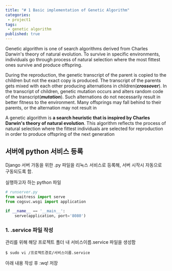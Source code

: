 ```yaml
---
title: "# 1 Basic implementation of Genetic Algorithm"
categories:
 - project1
tags:
 - genetic algorithm
published: true
---
```


Genetic algorithm is one of search algorithms derived from Charles Darwin's theory of natural evolution. To survive in specific environments, individuals go through process of natural selection where the most fittest ones survive and produce offspring.

During the reproduction, the genetic transcript of the parent is copied to the children but not the exact copy is produced. The transcript of the parents gets mixed with each other producing alternations in children(***crossover***). In the transcript of children, genetic mutation occurs and alters random code of the transcript(***mutation***). Such alternations do not necessarily result in better fitness to the environment. Many offsprings may fall behind to their parents, or the alternation may not result in 

A genetic algorithm is **a search heuristic that is inspired by Charles Darwin's theory of natural evolution**. This algorithm reflects the process of natural selection where the fittest individuals are selected for reproduction in order to produce offspring of the next generation

## 서버에 python 서비스 등록
Django 서버 가동을 위한 .py 파일을 리눅스 서비스로 등록해, 서버 시작시 자동으로 구동되도록 함.

실행하고자 하는 python 파일
```python
# runserver.py
from waitress import serve  
from cogsvc.wsgi import application  
  
if __name__ == '__main__':  
    serve(application, port='8080')
```
### 1. .service 파일 작성
관리를 위해 해당 프로젝트 폴더 내 서비스이름.service 파일을 생성함
```
$ sudo vi /프로젝트경로/서비스이름.service
``` 

아래 내용 작성 후 :wq! 저장

<!--stackedit_data:
eyJoaXN0b3J5IjpbLTE0OTQ3NTkwNTYsMTQ0MzQ1OTg4NV19
-->